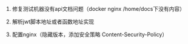 1. 修复测试机器没有api文档问题（docker nginx /home/docs下没有内容）
2. 解析jwt脚本地址或者函数地址实现

3. 配置nginx（隐藏版本，添加安全策略 Content-Security-Policy）